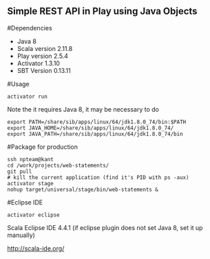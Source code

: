 Simple REST API in Play using Java Objects
------------------------------------------

#Dependencies

* Java 8
* Scala version 2.11.8
* Play version 2.5.4
* Activator 1.3.10
* SBT Version 0.13.11

#Usage 


```shell
activator run
```
Note the it requires Java 8, it may be necessary to do
```shell
export PATH=/share/sib/apps/linux/64/jdk1.8.0_74/bin:$PATH
export JAVA_HOME=/share/sib/apps/linux/64/jdk1.8.0_74/
export JAVA_PATH=/share/sib/apps/linux/64/jdk1.8.0_74/bin
```


#Package for production
```shell
ssh npteam@kant
cd /work/projects/web-statements/
git pull
# kill the current application (find it's PID with ps -aux)
activator stage
nohup target/universal/stage/bin/web-statements &
```



#Eclipse IDE
```
activator eclipse 
```
Scala Eclipse IDE 4.4.1 (if eclipse plugin does not set Java 8, set it up manually)

 http://scala-ide.org/


